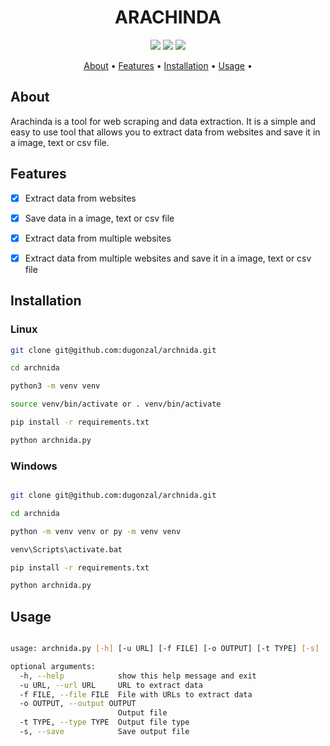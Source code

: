 <h1 align='center'> ARACHINDA </h1>

<p align='center'>
  <img src='https://img.shields.io/badge/Version-1.0.0-green' />
  <img src='https://img.shields.io/badge/Python-3.8-blue' />
  <img src='https://img.shields.io/badge/Status-Development-red' />
</p>

<p align='center'>
  <a href='#about'>About</a> •
  <a href='#features'>Features</a> •
  <a href='#installation'>Installation</a> •
  <a href='#usage'>Usage</a> •
</p>

## About

Arachinda is a tool for web scraping and data extraction. It is a simple and easy to use tool that allows you to extract data from websites and save it in a image, text or csv file.

## Features

- [x] Extract data from websites

- [x] Save data in a image, text or csv file

- [x] Extract data from multiple websites

- [x] Extract data from multiple websites and save it in a image, text or csv file

## Installation

### Linux

```bash
git clone git@github.com:dugonzal/archnida.git

cd archnida

python3 -m venv venv

source venv/bin/activate or . venv/bin/activate

pip install -r requirements.txt

python archnida.py
```

### Windows

```bash

git clone git@github.com:dugonzal/archnida.git

cd archnida

python -m venv venv or py -m venv venv

venv\Scripts\activate.bat

pip install -r requirements.txt

python archnida.py
```

## Usage

```bash

usage: archnida.py [-h] [-u URL] [-f FILE] [-o OUTPUT] [-t TYPE] [-s]

optional arguments:
  -h, --help            show this help message and exit
  -u URL, --url URL     URL to extract data
  -f FILE, --file FILE  File with URLs to extract data
  -o OUTPUT, --output OUTPUT
						Output file
  -t TYPE, --type TYPE  Output file type
  -s, --save            Save output file

```



